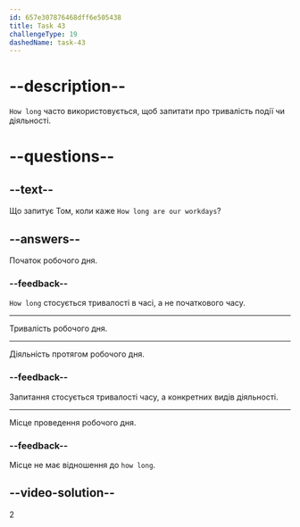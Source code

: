 ```yaml
---
id: 657e307876468dff6e505438
title: Task 43
challengeType: 19
dashedName: task-43
---
```


# --description--

`How long` часто використовується, щоб запитати про тривалість події чи діяльності.

# --questions--

## --text--

Що запитує Том, коли каже `How long are our workdays`?

## --answers--

Початок робочого дня.

### --feedback--

`How long` стосується тривалості в часі, а не початкового часу.

---

Тривалість робочого дня.

---

Діяльність протягом робочого дня.

### --feedback--

Запитання стосується тривалості часу, а конкретних видів діяльності.

---

Місце проведення робочого дня.

### --feedback--

Місце не має відношення до `how long`.

## --video-solution--

2
